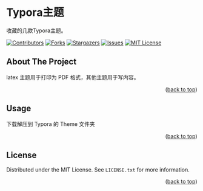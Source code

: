 # Typora主题

收藏的几款Typora主题。

<!-- PROJECT SHIELDS -->
[![Contributors][contributors-shield]][contributors-url]
[![Forks][forks-shield]][forks-url]
[![Stargazers][stars-shield]][stars-url]
[![Issues][issues-shield]][issues-url]
[![MIT License][license-shield]][license-url]


<!-- ABOUT THE PROJECT -->
## About The Project

latex 主题用于打印为 PDF 格式，其他主题用于写内容。

<p align="right">(<a href="#top">back to top</a>)</p>


<!-- USAGE EXAMPLES -->
## Usage

下载解压到 Typora 的 Theme 文件夹

<p align="right">(<a href="#top">back to top</a>)</p>

<!-- LICENSE -->
## License

Distributed under the MIT License. See `LICENSE.txt` for more information.

<p align="right">(<a href="#top">back to top</a>)</p>




<!-- MARKDOWN LINKS & IMAGES -->
[contributors-shield]: https://img.shields.io/github/contributors/watercore1/Typora-Templates.svg?style=flat-square
[contributors-url]: https://github.com/watercore1/Typora-Templates/graphs/contributors
[forks-shield]: https://img.shields.io/github/forks/watercore1/Typora-Templates.svg?style=flat-square
[forks-url]: https://github.com/watercore1/Typora-Templates/network/members
[stars-shield]: https://img.shields.io/github/stars/watercore1/Typora-Templates.svg?style=flat-square
[stars-url]: https://github.com/watercore1/Typora-Templates/stargazers
[issues-shield]: https://img.shields.io/github/issues/watercore1/Typora-Templates.svg?style=flat-square
[issues-url]: https://img.shields.io/github/issues/watercore1/Typora-Templates.svg
[license-shield]: https://img.shields.io/github/license/watercore1/Typora-Templates.svg?style=flat-square
[license-url]: https://github.com/watercore1/Typora-Templates/blob/master/LICENSE.txt
[product-screenshot]: readme/screenshot.png
